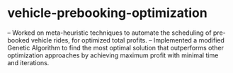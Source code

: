 # vehicle-prebooking-optimization
– Worked on meta-heuristic techniques to automate the scheduling of pre-booked vehicle rides, for optimized total profits.
– Implemented a modified Genetic Algorithm to find the most optimal solution that outperforms other optimization approaches by achieving maximum profit with minimal time and iterations.
